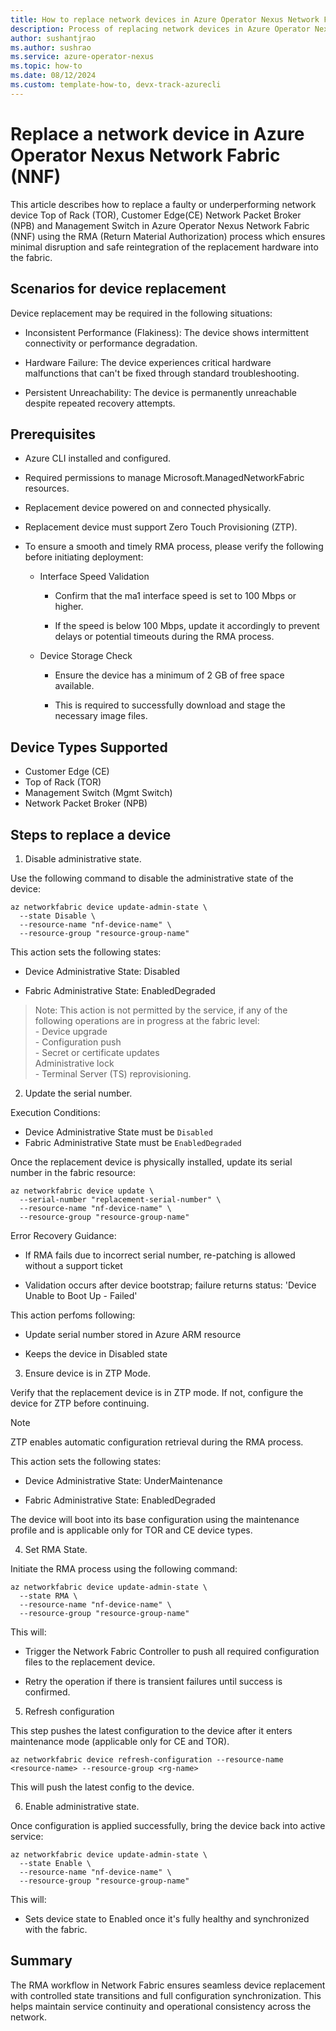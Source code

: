 ```yaml
---
title: How to replace network devices in Azure Operator Nexus Network Fabric
description: Process of replacing network devices in Azure Operator Nexus Network Fabric.
author: sushantjrao 
ms.author: sushrao
ms.service: azure-operator-nexus
ms.topic: how-to
ms.date: 08/12/2024
ms.custom: template-how-to, devx-track-azurecli
---
```


# Replace a network device in Azure Operator Nexus Network Fabric (NNF)

This article describes how to replace a faulty or underperforming network device Top of Rack (TOR), Customer Edge(CE) Network Packet Broker (NPB) and Management Switch in Azure Operator Nexus Network Fabric (NNF) using the RMA (Return Material Authorization) process which ensures minimal disruption and safe reintegration of the replacement hardware into the fabric.

## Scenarios for device replacement

Device replacement may be required in the following situations:

- Inconsistent Performance (Flakiness): The device shows intermittent connectivity or performance degradation.

- Hardware Failure: The device experiences critical hardware malfunctions that can't be fixed through standard troubleshooting.

- Persistent Unreachability: The device is permanently unreachable despite repeated recovery attempts.

## Prerequisites

- Azure CLI installed and configured.

- Required permissions to manage Microsoft.ManagedNetworkFabric resources.

- Replacement device powered on and connected physically.

- Replacement device must support Zero Touch Provisioning (ZTP).

- To ensure a smooth and timely RMA process, please verify the following before initiating deployment:
    
    - Interface Speed Validation

        - Confirm that the ma1 interface speed is set to 100 Mbps or higher.

        - If the speed is below 100 Mbps, update it accordingly to prevent delays or potential timeouts during the RMA process.

    - Device Storage Check
        - Ensure the device has a minimum of 2 GB of free space available.

        - This is required to successfully download and stage the necessary image files.
 
## Device Types Supported

- Customer Edge (CE)
- Top of Rack (TOR)
- Management Switch (Mgmt Switch)
- Network Packet Broker (NPB)

## Steps to replace a device

1. Disable administrative state.

Use the following command to disable the administrative state of the device:

```Azure CLI
az networkfabric device update-admin-state \
  --state Disable \
  --resource-name "nf-device-name" \
  --resource-group "resource-group-name"
```

This action sets the following states:

  -  Device Administrative State: Disabled

  - Fabric Administrative State: EnabledDegraded

> Note: 
> This action is not permitted by the service, if any of the following operations are in progress at the fabric level:<br> - Device upgrade<br> - Configuration push<br> - Secret or certificate updates<br>Administrative lock<br> - Terminal Server (TS) reprovisioning.

2. Update the serial number.

Execution Conditions:
  - Device Administrative State must be `Disabled`
  - Fabric Administrative State must be `EnabledDegraded`

Once the replacement device is physically installed, update its serial number in the fabric resource:

```Azure CLI
az networkfabric device update \
  --serial-number "replacement-serial-number" \
  --resource-name "nf-device-name" \
  --resource-group "resource-group-name"
```

Error Recovery Guidance:

  - If RMA fails due to incorrect serial number, re-patching is allowed without a support ticket

  - Validation occurs after device bootstrap; failure returns status: 'Device Unable to Boot Up - Failed'

This action perfoms following:

  - Update serial number stored in Azure ARM resource

  - Keeps the device in Disabled state

3. Ensure device is in ZTP Mode.

Verify that the replacement device is in ZTP mode. If not, configure the device for ZTP before continuing.

> [!Note]
> ZTP enables automatic configuration retrieval during the RMA process.

This action sets the following states:

  - Device Administrative State: UnderMaintenance

  - Fabric Administrative State: EnabledDegraded

The device will boot into its base configuration using the maintenance profile and is applicable only for TOR and CE device types.

4. Set RMA State.

Initiate the RMA process using the following command:

```Azure CLI
az networkfabric device update-admin-state \
  --state RMA \
  --resource-name "nf-device-name" \
  --resource-group "resource-group-name"
```

This will:

- Trigger the Network Fabric Controller to push all required configuration files to the replacement device.

- Retry the operation if there is transient failures until success is confirmed.

5. Refresh configuration

This step pushes the latest configuration to the device after it enters maintenance mode (applicable only for CE and TOR).

```Azure CLI
az networkfabric device refresh-configuration --resource-name <resource-name> --resource-group <rg-name>
```

This will push the latest config to the device.

6. Enable administrative state.

Once configuration is applied successfully, bring the device back into active service:

```Azure CLI
az networkfabric device update-admin-state \
  --state Enable \
  --resource-name "nf-device-name" \
  --resource-group "resource-group-name"
```

This will: 

- Sets device state to Enabled once it's fully healthy and synchronized with the fabric.

## Summary

The RMA workflow in Network Fabric ensures seamless device replacement with controlled state transitions and full configuration synchronization. This helps maintain service continuity and operational consistency across the network.
